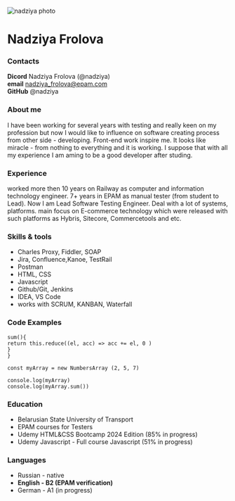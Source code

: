 ![nadziya photo](/rsschool-cv/nadziya.png)

# Nadziya Frolova

### Contacts

**Dicord** Nadziya Frolova (@nadziya)  
**email** nadziya_frolova@epam.com  
**GitHub** @nadziya

### About me

I have been working for several years with testing and really keen on my profession but now I would like to influence on software creating process from other side - developing. Front-end work inspire me. It looks like miracle - from nothing to everything and it is working. I suppose that with all my experience I am aming to be a good developer after studing.

### Experience

worked more then 10 years on Railway as computer and information technology engineer.
7+ years in EPAM as manual tester (from student to Lead). Now I am Lead Software Testing Engineer. Deal with a lot of systems, platforms.
main focus on E-commerce technology which were released with such platforms as Hybris, Sitecore, Commercetools and etc.

### Skills & tools

- Charles Proxy, Fiddler, SOAP
- Jira, Confluence,Kanoe, TestRail
- Postman
- HTML, CSS
- Javascript
- Github/Git, Jenkins
- IDEA, VS Code
- works with SCRUM, KANBAN, Waterfall

### Code Examples

```class NumbersArray extends Array {
sum(){
return this.reduce((el, acc) => acc += el, 0 )
}
}

const myArray = new NumbersArray (2, 5, 7)

console.log(myArray)
console.log(myArray.sum())
```

### Education

- Belarusian State University of Transport
- EPAM courses for Testers
- Udemy HTML&CSS Bootcamp 2024 Edition (85% in progress)
- Udemy Javascript - Full course Javascript (51% in progress)

### Languages

- Russian - native
- **English - B2 (EPAM verification)**
- German - A1 (in progress)

